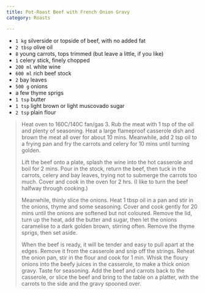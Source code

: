```yaml
---
title: Pot-Roast Beef with French Onion Gravy 
category: Roasts

--- 
```

* `1 kg` silverside or topside of beef, with no added fat
* `2 tbsp` olive oil
* `8` young carrots, tops trimmed (but leave a little, if you like)
* `1` celery stick, finely chopped
* `200 ml` white wine
* `600 ml` rich beef stock
* `2` bay leaves
* `500 g` onions
* a few thyme sprigs
* `1 tsp` butter
* `1 tsp` light brown or light muscovado sugar
* `2 tsp` plain flour
 
> Heat oven to 160C/140C fan/gas 3. Rub the meat with 1 tsp of the oil and plenty of seasoning. Heat a large flameproof casserole dish and brown the meat all over for about 10 mins. Meanwhile, add 2 tsp oil to a frying pan and fry the carrots and celery for 10 mins until turning golden.
>
> Lift the beef onto a plate, splash the wine into the hot casserole and boil for 2 mins. Pour in the stock, return the beef, then tuck in the carrots, celery and bay leaves, trying not to submerge the carrots too much. Cover and cook in the oven for 2 hrs. (I like to turn the beef halfway through cooking.)
>
> Meanwhile, thinly slice the onions. Heat 1 tbsp oil in a pan and stir in the onions, thyme and some seasoning. Cover and cook gently for 20 mins until the onions are softened but not coloured. Remove the lid, turn up the heat, add the butter and sugar, then let the onions caramelise to a dark golden brown, stirring often. Remove the thyme sprigs, then set aside.
>
> When the beef is ready, it will be tender and easy to pull apart at the edges. Remove it from the casserole and snip off the strings. Reheat the onion pan, stir in the flour and cook for 1 min. Whisk the floury onions into the beefy juices in the casserole, to make a thick onion gravy. Taste for seasoning. Add the beef and carrots back to the casserole, or slice the beef and bring to the table on a platter, with the carrots to the side and the gravy spooned over.
